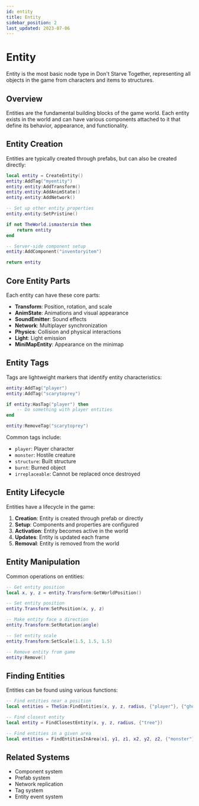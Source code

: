 ```yaml
---
id: entity
title: Entity
sidebar_position: 2
last_updated: 2023-07-06
---
```


# Entity

Entity is the most basic node type in Don't Starve Together, representing all objects in the game from characters and items to structures.

## Overview

Entities are the fundamental building blocks of the game world. Each entity exists in the world and can have various components attached to it that define its behavior, appearance, and functionality.

## Entity Creation

Entities are typically created through prefabs, but can also be created directly:

```lua
local entity = CreateEntity()
entity:AddTag("myentity")
entity.entity:AddTransform()
entity.entity:AddAnimState()
entity.entity:AddNetwork()

-- Set up other entity properties
entity.entity:SetPristine()

if not TheWorld.ismastersim then
    return entity
end

-- Server-side component setup
entity:AddComponent("inventoryitem")

return entity
```

## Core Entity Parts

Each entity can have these core parts:

- **Transform**: Position, rotation, and scale
- **AnimState**: Animations and visual appearance
- **SoundEmitter**: Sound effects
- **Network**: Multiplayer synchronization
- **Physics**: Collision and physical interactions
- **Light**: Light emission
- **MiniMapEntity**: Appearance on the minimap

## Entity Tags

Tags are lightweight markers that identify entity characteristics:

```lua
entity:AddTag("player")
entity:AddTag("scarytoprey")

if entity:HasTag("player") then
    -- Do something with player entities
end

entity:RemoveTag("scarytoprey")
```

Common tags include:
- `player`: Player character
- `monster`: Hostile creature
- `structure`: Built structure
- `burnt`: Burned object
- `irreplaceable`: Cannot be replaced once destroyed

## Entity Lifecycle

Entities have a lifecycle in the game:

1. **Creation**: Entity is created through prefab or directly
2. **Setup**: Components and properties are configured
3. **Activation**: Entity becomes active in the world
4. **Updates**: Entity is updated each frame
5. **Removal**: Entity is removed from the world

## Entity Manipulation

Common operations on entities:

```lua
-- Get entity position
local x, y, z = entity.Transform:GetWorldPosition()

-- Set entity position
entity.Transform:SetPosition(x, y, z)

-- Make entity face a direction
entity.Transform:SetRotation(angle)

-- Set entity scale
entity.Transform:SetScale(1.5, 1.5, 1.5)

-- Remove entity from game
entity:Remove()
```

## Finding Entities

Entities can be found using various functions:

```lua
-- Find entities near a position
local entities = TheSim:FindEntities(x, y, z, radius, {"player"}, {"ghost"})

-- Find closest entity
local entity = FindClosestEntity(x, y, z, radius, {"tree"})

-- Find entities in a given area
local entities = FindEntitiesInArea(x1, y1, z1, x2, y2, z2, {"monster"})
```

## Related Systems

- Component system
- Prefab system
- Network replication
- Tag system
- Entity event system 
